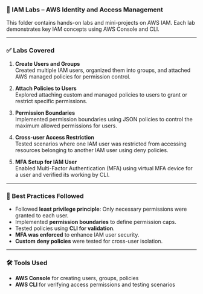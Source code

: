 ### 📁 IAM Labs – AWS Identity and Access Management

This folder contains hands-on labs and mini-projects on AWS IAM. Each lab demonstrates key IAM concepts using AWS Console and CLI.

---

### ✅ Labs Covered

1. **Create Users and Groups**  
   Created multiple IAM users, organized them into groups, and attached AWS managed policies for permission control.

2. **Attach Policies to Users**  
   Explored attaching custom and managed policies to users to grant or restrict specific permissions.

3. **Permission Boundaries**  
   Implemented permission boundaries using JSON policies to control the maximum allowed permissions for users.

4. **Cross-user Access Restriction**  
   Tested scenarios where one IAM user was restricted from accessing resources belonging to another IAM user using deny policies.

5. **MFA Setup for IAM User**  
   Enabled Multi-Factor Authentication (MFA) using virtual MFA device for a user and verified its working by CLI.

---

### 📌 Best Practices Followed

- Followed **least privilege principle**: Only necessary permissions were granted to each user.
- Implemented **permission boundaries** to define permission caps.
- Tested policies using **CLI for validation**.
- **MFA was enforced** to enhance IAM user security.
- **Custom deny policies** were tested for cross-user isolation.

---

### 🛠️ Tools Used

- **AWS Console** for creating users, groups, policies
- **AWS CLI** for verifying access permissions and testing scenarios
